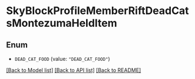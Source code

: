 # SkyBlockProfileMemberRiftDeadCatsMontezumaHeldItem

## Enum


* `DEAD_CAT_FOOD` (value: `"DEAD_CAT_FOOD"`)


[[Back to Model list]](../README.md#documentation-for-models) [[Back to API list]](../README.md#documentation-for-api-endpoints) [[Back to README]](../README.md)


